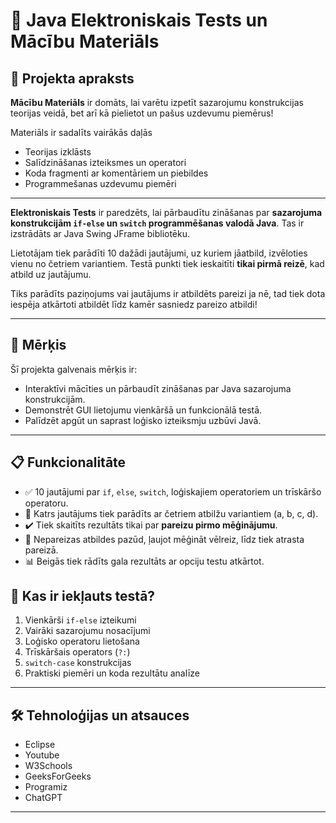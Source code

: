 # 📘 Java Elektroniskais Tests un Mācību Materiāls

## 🧠 Projekta apraksts
**Mācību Materiāls** ir domāts, lai varētu izpetīt sazarojumu konstrukcijas teorijas veidā, bet arī kā pielietot un pašus uzdevumu piemērus!

Materiāls ir sadalīts vairākās daļās
- Teorijas izklāsts
- Salīdzināšanas izteiksmes un operatori
- Koda fragmenti ar komentāriem un piebildes
- Programmešanas uzdevumu piemēri
---
**Elektroniskais Tests** ir paredzēts, lai pārbaudītu zināšanas par **sazarojuma konstrukcijām `if-else` un `switch` programmēšanas valodā Java**. Tas ir izstrādāts ar Java Swing JFrame bibliotēku.

Lietotājam tiek parādīti 10 dažādi jautājumi, uz kuriem jāatbild, izvēloties vienu no četriem variantiem. Testā punkti tiek ieskaitīti **tikai pirmā reizē**, kad atbild uz jautājumu. 

Tiks parādīts paziņojums vai jautājums ir atbildēts pareizi ja nē, tad tiek dota iespēja atkārtoti atbildēt līdz kamēr sasniedz pareizo atbildi!

---

## 🎯 Mērķis

Šī projekta galvenais mērķis ir:
- Interaktīvi mācīties un pārbaudīt zināšanas par Java sazarojuma konstrukcijām.
- Demonstrēt GUI lietojumu vienkāršā un funkcionālā testā.
- Palīdzēt apgūt un saprast loģisko izteiksmju uzbūvi Javā.

---

## 📋 Funkcionalitāte

- ✅ 10 jautājumi par `if`, `else`, `switch`, loģiskajiem operatoriem un trīskāršo operatoru.
- 🧠 Katrs jautājums tiek parādīts ar četriem atbilžu variantiem (a, b, c, d).
- ✔️ Tiek skaitīts rezultāts tikai par **pareizu pirmo mēģinājumu**.
- 🔁 Nepareizas atbildes pazūd, ļaujot mēģināt vēlreiz, līdz tiek atrasta pareizā.
- 📊 Beigās tiek rādīts gala rezultāts ar opciju testu atkārtot.


## 📌 Kas ir iekļauts testā?

1. Vienkārši `if-else` izteikumi
2. Vairāki sazarojumu nosacījumi
3. Loģisko operatoru lietošana
4. Trīskāršais operators (`?:`)
5. `switch-case` konstrukcijas
9. Praktiski piemēri un koda rezultātu analīze
---

## 🛠 Tehnoloģijas un atsauces

- Eclipse
- Youtube
- W3Schools
- GeeksForGeeks
- Programiz
- ChatGPT
---

